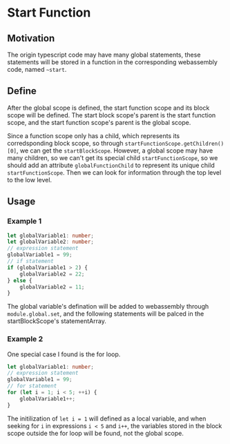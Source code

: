 # Start Function
## Motivation
The origin typescript code may have many global statements, these statements will be stored in a function in the corresponding webassembly code, named `~start`.

## Define
After the global scope is defined, the start function scope and its block scope will be defined. The start block scope's parent is the start function scope, and the start function scope's parent is the global scope.

Since a function scope only has a child, which represents its corredsponding block scope, so through `startFunctionScope.getChildren()[0]`, we can get the `startBlockScope`. However, a global scope may have many children, so we can't get its special child `startFunctionScope`, so we should add an attribute `globalFunctionChild` to represent its unique child `startFunctionScope`. Then we can look for information through the top level to the low level.

## Usage
### Example 1
```typescript
let globalVariable1: number;
let globalVariable2: number;
// expression statement
globalVariable1 = 99;
// if statement
if (globalVariable1 > 2) {
    globalVariable2 = 22;
} else {
    globalVariable2 = 11;
}
```
The global variable's defination will be added to webassembly through `module.global.set`, and the following statements will be palced in the startBlockScope's statementArray.

### Example 2
One special case I found is the for loop.
```typescript
let globalVariable1: number;
// expression statement
globalVariable1 = 99;
// for statement
for (let i = 1; i < 5; ++i) {
    globalVariable1++;
}
```
The initilization of `let i = 1` will defined as a local variable, and when seeking for `i` in expressions `i < 5` and `i++`, the variables stored in the block scope outside the for loop will be found, not the global scope.